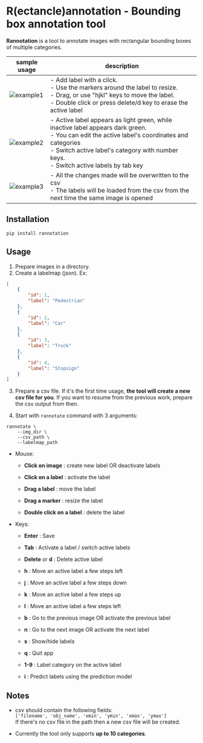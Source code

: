 R(ectancle)annotation - Bounding box annotation tool
===============

**Rannotation** is a tool to annotate images with rectangular bounding boxes of multiple categories.


|  sample usage  |  description  |
| ----- | ----- |
|  ![example1](https://github.com/kznovo/rectangle-annotation/blob/master/sample/annotation_tool_sample_add_resize_move.gif)  |  - Add label with a click.<br>  - Use the markers around the label to resize.<br>  - Drag, or use "hjkl" keys to move the label.<br>  - Double click or press delete/d key to erase the active label<br>  |
|  ![example2](https://github.com/kznovo/rectangle-annotation/blob/master/sample/annotation_tool_sample_multilabel.gif)  |  - Active label appears as light green, while inactive label appears dark green.<br>  - You can edit the active label's coordinates and categories<br>  - Switch active label's category with number keys.<br>  - Switch active labels by tab key  |
|  ![example3](https://github.com/kznovo/rectangle-annotation/blob/master/sample/annotation_tool_sample_csv_resume.gif)  |  - All the changes made will be overwritten to the csv<br>  - The labels will be loaded from the csv from the next time the same image is opened  |



## Installation

```shell
pip install rannotation
```

## Usage

1. Prepare images in a directory.
2. Create a labelmap (json). Ex:

```json
[
    {
        "id": 1,
        "label": "Pedestrian"
    },
    {
        "id": 2,
        "label": "Car"
    },
    {
        "id": 3,
        "label": "Truck"
    },
    {
        "id": 4,
        "label": "Stopsign"
    }
]
```

3. Prepare a csv file. If it's the first time usage, **the tool will create a new csv file for you**. If you want to resume from the previous work, prepare the csv output from then.

4. Start with `rannotate` command with 3 arguments:

```shell
rannotate \
    --img_dir \
    --csv_path \
    --labelmap_path
```

- Mouse:

  - **Click on image** :           create new label OR deactivate labels  

  - **Click on a label** :         activate the label  

  - **Drag a label** :               move the label  

  - **Drag a marker** :             resize the label  

  - **Double click on a label** :  delete the label  



- Keys:

  - **Enter** :  Save  

  - **Tab** :    Activate a label / switch active labels

  - **Delete** or **d** : Delete active label  

  - **h** :      Move an active label a few steps left  

  - **j** :      Move an active label a few steps down  

  - **k** :      Move an active label a few steps up  

  - **l** :      Move an active label a few steps left  

  - **b** :      Go to the previous image OR activate the previous label  

  - **n** :      Go to the next image OR activate the next label  

  - **s** :      Show/hide labels  

  - **q** :      Quit app  

  - **1-9** :    Label category on the active label  

  - **i** :      Predict labels using the prediction model  



## Notes

- csv should contain the following fields:  
`['filename', 'obj_name', 'xmin', 'ymin', 'xmax', 'ymax']`  
If there's no csv file in the path then a new csv file will be created.

- Currently the tool only supports **up to 10 categories**.
